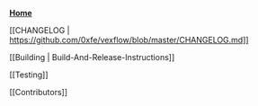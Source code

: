**[Home](https://github.com/0xfe/vexflow/wiki)**

[[CHANGELOG | https://github.com/0xfe/vexflow/blob/master/CHANGELOG.md]]

[[Building | Build-And-Release-Instructions]]

[[Testing]]

[[Contributors]]
